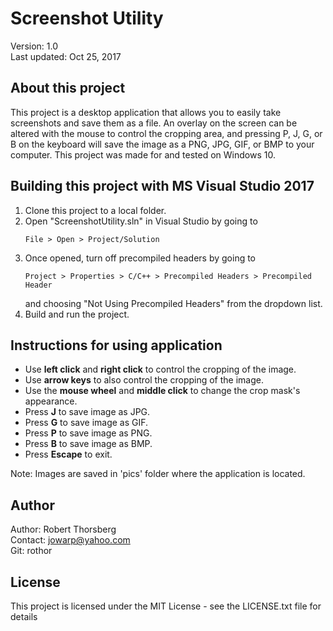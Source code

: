 # Screenshot Utility

Version: 1.0  
Last updated: Oct 25, 2017

## About this project

This project is a desktop application that allows you to easily take screenshots and save them as a file. An overlay on the screen can be altered with the mouse to control the cropping area, and pressing P, J, G, or B on the keyboard will save the image as a PNG, JPG, GIF, or BMP to your computer. This project was made for and tested on Windows 10.

## Building this project with MS Visual Studio 2017

1. Clone this project to a local folder.
2. Open "ScreenshotUtility.sln" in Visual Studio by going to
	```
	File > Open > Project/Solution
	```
3. Once opened, turn off precompiled headers by going to
	```
	Project > Properties > C/C++ > Precompiled Headers > Precompiled Header
	```
	and choosing "Not Using Precompiled Headers" from the dropdown list.
4. Build and run the project.

## Instructions for using application

- Use **left click** and **right click** to control the cropping of the image.
- Use **arrow keys** to also control the cropping of the image.
- Use the **mouse wheel** and **middle click** to change the crop mask's appearance.
- Press **J** to save image as JPG.
- Press **G** to save image as GIF.
- Press **P** to save image as PNG.
- Press **B** to save image as BMP.
- Press **Escape** to exit.

Note: Images are saved in 'pics' folder where the application is located.

## Author

Author: Robert Thorsberg  
Contact: jowarp@yahoo.com  
Git: rothor

## License

This project is licensed under the MIT License - see the LICENSE.txt file for details